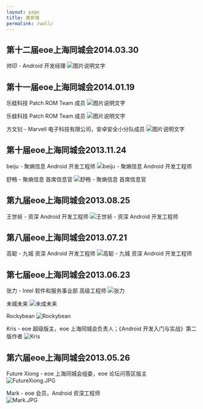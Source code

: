 ```yaml
---
layout: page
title: 嘉宾墙
permalink: /wall/
---
```


## 第十二届eoe上海同城会2014.03.30 ##

帅印 - Android 开发经理
![图片说明文字][1]

## 第十一届eoe上海同城会2014.01.19 ##

乐蛙科技 Patch ROM Team 成员
![图片说明文字][2]

乐蛙科技 Patch ROM Team 成员
![图片说明文字][3]

方文钊 - Marvell 电子科技有限公司，安卓安全小分队成员
![图片说明文字][4]

## 第十届eoe上海同城会2013.11.24 ##

beiju - 聚熵信息 Android 开发工程师
![beiju - 聚熵信息 Android 开发工程师][5]

舒畅 - 聚熵信息 首席信息官
![舒畅 - 聚熵信息 首席信息官][6]

## 第九届eoe上海同城会2013.08.25 ##

王世祯 - 资深 Android 开发工程师
![王世祯 - 资深 Android 开发工程师][7]

## 第八届eoe上海同城会2013.07.21 ##

高聪 - 九城 资深 Android 开发工程师
![高聪 - 九城 资深 Android 开发工程师][8]

## 第七届eoe上海同城会2013.06.23 ##
张力 - Intel 软件和服务事业部 高级工程师
![张力](http://a1.eoe.cn/www/home/201306/24/04f2/51c857d232760.JPG '张力')

未城未来
![未成未来](http://a1.eoe.cn/www/home/201306/24/92d9/51c8590024d54.JPG '未城未来')

Rockybean
![Rockybean](http://a1.eoe.cn/www/home/201306/24/75c5/51c8597e6e191.JPG 'Rockybean')

Kris - eoe 超级版主，eoe 上海同城会负责人；《Android 开发入门与实战》第二版作者
![Kris](http://a1.eoe.cn/www/home/201306/25/8607/51c8936d645b3.JPG 'Kris')

## 第六届eoe上海同城会2013.05.26 ##

Future Xiong - eoe 上海同城会组委，eoe 论坛问答区版主  
![FutureXiong.JPG](http://a1.eoe.cn/www/home/201305/28/68b8/51a4d098e7083.JPG 'FutureXiong.JPG')

Mark - eoe 会员，Android 资深工程师   
![Mark.JPG](http://a1.eoe.cn/www/home/201305/28/de43/51a4d0fd58f20.JPG 'Mark.JPG')


  [1]: http://a1.eoe.cn/www/home/201404/08/d1e1/5343ee9eb70b3.jpg "复件 嘉宾墙.jpg"   
  [2]: http://a1.eoe.cn/www/home/201401/22/7b58/52dfdb79caa9a.jpg "IMG_3134.jpg"  
  [3]: http://a1.eoe.cn/www/home/201401/22/fdb0/52dfdb885057e.jpg "IMG_3195.jpg"  
  [4]: http://a1.eoe.cn/www/home/201401/22/5017/52dfdbbd426a0.jpg "IMG_3174.jpg"  
  [5]: http://a1.eoe.cn/www/home/201311/30/a7f1/5299ad331a8ed.jpg "beiju.jpg"  
  [6]: http://a1.eoe.cn/www/home/201311/30/2329/5299acbf8dcbe.jpg "舒畅.jpg"   
  [7]: http://a1.eoe.cn/www/home/201308/29/0102/521e206ccb305.jpg "王世祯 - 资深 Android 开发工程师"   
  [8]: http://a1.eoe.cn/www/home/201307/22/7fbc/51ed4e5b8b003.JPG "高聪 - 九城 资深 Android 开发工程师"  
